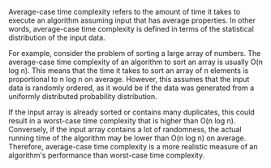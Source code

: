 

Average-case time complexity refers to the amount of time it takes to execute an algorithm assuming input that has average properties. In other words, average-case time complexity is defined in terms of the statistical distribution of the input data.

For example, consider the problem of sorting a large array of numbers. The average-case time complexity of an algorithm to sort an array is usually O(n log n). This means that the time it takes to sort an array of n elements is proportional to n log n on average. However, this assumes that the input data is randomly ordered, as it would be if the data was generated from a uniformly distributed probability distribution. 

If the input array is already sorted or contains many duplicates, this could result in a worst-case time complexity that is higher than O(n log n). Conversely, if the input array contains a lot of randomness, the actual running time of the algorithm may be lower than O(n log n) on average. Therefore, average-case time complexity is a more realistic measure of an algorithm's performance than worst-case time complexity.